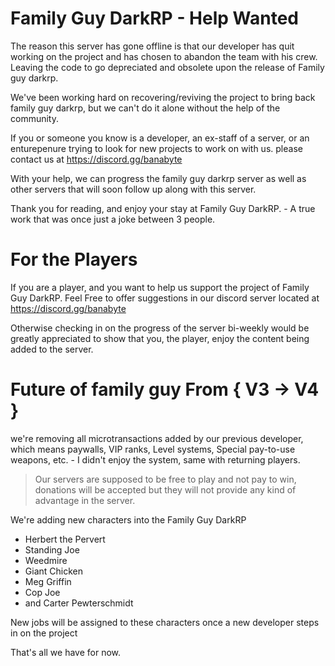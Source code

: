 # Family Guy DarkRP - Help Wanted
The reason this server has gone offline is that our developer has quit working on the project and has chosen to abandon the team with his crew. Leaving the code to go depreciated and obsolete upon the release of Family guy darkrp.

We've been working hard on recovering/reviving the project to bring back family guy darkrp, but we can't do it alone without the help of the community.

If you or someone you know is a developer, an ex-staff of a server, or an enturepenure trying to look for new projects to work on with us. please contact us at https://discord.gg/banabyte

With your help, we can progress the family guy darkrp server as well as other servers that will soon follow up along with this server.

Thank you for reading, and enjoy your stay at Family Guy DarkRP. - A true work that was once just a joke between 3 people.

# For the Players
If you are a player, and you want to help us support the project of Family Guy DarkRP. Feel Free to offer suggestions in our discord server located at https://discord.gg/banabyte

Otherwise checking in on the progress of the server bi-weekly would be greatly appreciated to show that you, the player, enjoy the content being added to the server.


# Future of family guy  From { V3 -> V4 }
we're removing all microtransactions added by our previous developer, which means paywalls, VIP ranks, Level systems, Special pay-to-use weapons, etc. - I didn't enjoy the system, same with returning players. 

> Our servers are supposed to be free to play and not pay to win, donations will be accepted but they will not provide any kind of advantage in the server. 

We're adding new characters into the Family Guy DarkRP
- Herbert the Pervert
- Standing Joe
- Weedmire
- Giant Chicken
- Meg Griffin
- Cop Joe
- and Carter Pewterschmidt

New jobs will be assigned to these characters once a new developer steps in on the project

That's all we have for now.
